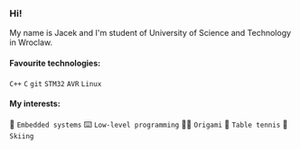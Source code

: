 ### Hi!

My name is Jacek and I'm student of University of Science and Technology in Wroclaw.

#### Favourite technologies:
`C++`
`C`
`git`
`STM32`
`AVR`
`Linux`

#### My interests:
:robot: `Embedded systems`
:keyboard: `Low-level programming`
:man_artist: `Origami`
:ping_pong: `Table tennis`
:ski: `Skiing`


<!--
**kecajjo/kecajjo** is a ✨ _special_ ✨ repository because its `README.md` (this file) appears on your GitHub profile.

Here are some ideas to get you started:

- 🔭 I’m currently working on ...
- 🌱 I’m currently learning ...
- 👯 I’m looking to collaborate on ...
- 🤔 I’m looking for help with ...
- 💬 Ask me about ...
- 📫 How to reach me: ...
- 😄 Pronouns: ...
- ⚡ Fun fact: ...
-->
